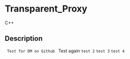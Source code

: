 # Transparent_Proxy
C++

## Description
<code> Test for DM on Github </code>
    Test again
`` test 2 ``
``` test 3 ```
` test 4 `
